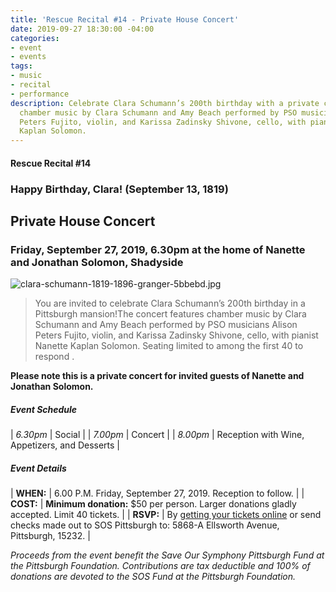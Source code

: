 ```yaml
---
title: 'Rescue Recital #14 - Private House Concert'
date: 2019-09-27 18:30:00 -04:00
categories:
- event
- events
tags:
- music
- recital
- performance
description: Celebrate Clara Schumann’s 200th birthday with a private concert featuring
  chamber music by Clara Schumann and Amy Beach performed by PSO musicians Alison
  Peters Fujito, violin, and Karissa Zadinsky Shivone, cello, with pianist Nanette
  Kaplan Solomon.
---
```


#### Rescue Recital  #14

### Happy Birthday, Clara! (September 13, 1819)

## Private House Concert

### Friday, September 27, 2019, 6.30pm at the home of Nanette and Jonathan Solomon, Shadyside

![clara-schumann-1819-1896-granger-5bbebd.jpg](/uploads/clara-schumann-1819-1896-granger-5bbebd.jpg)

> You are invited to celebrate Clara Schumann’s 200th birthday in a Pittsburgh mansion!The concert features chamber music by Clara Schumann and Amy Beach performed by PSO musicians Alison Peters Fujito, violin, and Karissa Zadinsky Shivone, cello, with pianist Nanette Kaplan Solomon. Seating limited to among the first 40 to respond .

**Please note this is a private concert for invited guests of Nanette and Jonathan Solomon.**

##### **Event Schedule**

| *6.30pm*  | Social |
| *7.00pm*  | Concert |
| *8.00pm*  | Reception with Wine, Appetizers, and Desserts |

##### **Event Details**

| **WHEN:**  | 6.00 P.M. Friday, September 27, 2019. Reception to follow.  |
| **COST:**  | **Minimum donation:** $50 per person. Larger donations gladly accepted. Limit 40 tickets. |
| **RSVP:**  | By [getting your tickets online](https://squareup.com/store/save-our-symphony-pittsburgh) or send checks made out to SOS Pittsburgh to: 5868-A Ellsworth Avenue, Pittsburgh, 15232. |

*Proceeds from the event benefit the Save Our Symphony Pittsburgh Fund at the Pittsburgh Foundation.  Contributions are tax deductible and 100% of donations are devoted to the SOS Fund at the Pittsburgh Foundation.*